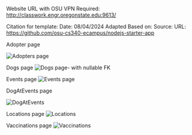 Website URL with OSU VPN Required: http://classwork.engr.oregonstate.edu:9613/

Citation for template:
Date: 08/04/2024
Adapted Based on:
Source: URL: https://github.com/osu-cs340-ecampus/nodejs-starter-app


Adopter page

![Adopters page](https://github.com/user-attachments/assets/db1f1310-7a13-4709-a312-c0059ee05f06)

Dogs page
![Dogs page- with nullable FK](https://github.com/user-attachments/assets/aa6ed22e-6a2f-4681-92a0-4e77cec55c9c)

Events page
![Events page](https://github.com/user-attachments/assets/48bd5b12-2052-4542-bebb-0da31431a889)

DogAtEvents page

![DogAtEvents](https://github.com/user-attachments/assets/eebdb278-00c1-4ae3-9de7-ff3d11ea4a74)

Locations page
![Locations](https://github.com/user-attachments/assets/1abc5afd-78aa-4882-b348-cff029383c47)

Vaccinations page
![Vaccinations](https://github.com/user-attachments/assets/623d0d39-62da-4eb1-b08f-499add4f9c6a)

